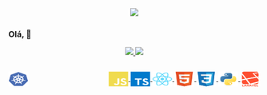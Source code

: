 
<div align="center"> 
<a href="https://www.linkedin.com/in/jdiasneto/" target="_blank"><img src="https://img.shields.io/badge/-LinkedIn-%230077B5?style=for-the-badge&logo=linkedin&logoColor=white" target="_blank"></a> 
</div>

### Olá, 👋




  
<div align="center">
  <a href="https://github.com/JJDSNT/JJDSNT">
  <img height="180em" src="https://github-readme-stats.vercel.app/api?username=JJDSNT&show_icons=true&theme=dracula&include_all_commits=true&count_private=true"/>
  <img height="180em" src="https://github-readme-stats.vercel.app/api/top-langs/?username=JJDSNT&layout=compact&langs_count=7&theme=dracula"/>
</div>
  
  ##

<div style="display:inline">                                                                                                             
  <img align="left" height="30" width="40" src="https://raw.githubusercontent.com/devicons/devicon/master/icons/kubernetes/kubernetes-plain.svg" />
  <div align="right">
    <img align="center" height="30" width="40" src="https://raw.githubusercontent.com/devicons/devicon/master/icons/javascript/javascript-plain.svg">
    <img align="center" height="30" width="40" src="https://raw.githubusercontent.com/devicons/devicon/master/icons/typescript/typescript-plain.svg">
    <img align="center" height="30" width="40" src="https://raw.githubusercontent.com/devicons/devicon/master/icons/react/react-original.svg">
    <img align="center" height="30" width="40" src="https://raw.githubusercontent.com/devicons/devicon/master/icons/html5/html5-original.svg">
    <img align="center" height="30" width="40" src="https://raw.githubusercontent.com/devicons/devicon/master/icons/css3/css3-original.svg">
    <img align="center" height="30" width="40" src="https://raw.githubusercontent.com/devicons/devicon/master/icons/python/python-original.svg">
    <img align="center" height="30" width="40" src="https://raw.githubusercontent.com/devicons/devicon/master/icons/laravel/laravel-plain-wordmark.svg">
  </div>
</div> 
